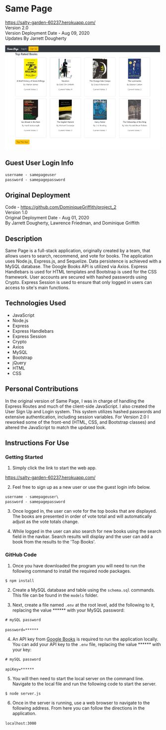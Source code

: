 # Same Page
<https://salty-garden-60237.herokuapp.com/> \
Version 2.0 \
Version Deployment Date - Aug 09, 2020\
Updates By Jarrett Dougherty

<img src="md_images/same-page.png" alt="Same Page Image" width="500"/>

## Guest User Login Info
```
username - samepageuser
password - samepagepassword
```

## Original Deployment
Code - <https://github.com/DominiqueGriffith/project_2> \
Version 1.0 \
Original Deployment Date - Aug 01, 2020 \
By Jarrett Dougherty, Lawrence Friedman, and Dominique Griffith 

## Description
Same Page is a full-stack application, originally created by a team, that allows users to search, recommend, and vote for books. The application uses Node.js, Express.js, and Sequelize. Data persistence is achieved with a MySQL database. The Google Books API is utilized via Axios. Express Handlebars is used for HTML templates and Bootstrap is used for the CSS framework. User accounts are secured with hashed passwords using Crypto. Express Session is used to ensure that only logged in users can access to site's main functions.

## Technologies Used
* JavaScript
* Node.js
* Express
* Express Handlebars
* Express Session
* Crypto
* Axios
* MySQL
* Bootstrap
* jQuery
* HTML
* CSS


## Personal Contributions
In the original version of Same Page, I was in charge of handling the Express Routes and much of the client-side JavaScript. I also created the User Sign Up and Login system. This system utilizes hashed passwords and extensive authentication, including session variables. For Version 2.0 I reworked some of the front-end (HTML, CSS, and Bootstrap classes) and altered the JavaScript to match the updated look.

## Instructions For Use
### Getting Started 
1. Simply click the link to start the web app.

<https://salty-garden-60237.herokuapp.com/>

2. Feel free to sign up as a new user or use the guest login info below.

```
username - samepageuser\
password - samepagepassword
```

3. Once logged in, the user can vote for the top books that are displayed. The books are presented in order of vote total and will automatically adjust as the vote totals change.

4. While logged in the user can also search for new books using the search field in the navbar. Search results will display and the user can add a book from the results to the 'Top Books'.

### GitHub Code
1. Once you have downloaded the program you will need to run the following command to install the required node packages.

```console
$ npm install
```

2. Create a MySQL database and table using the `schema.sql` commands. This file can be found in the `models` folder.

3. Next, create a file named `.env` at the root level, add the following to it, replacing the value ****** with your MySQL password:

```console
# mySQL password

password=******
```

4. An API key from [Google Books](https://developers.google.com/books/docs/v1/getting_started) is required to run the application locally.  You can add your API key to the `.env` file, replacing the value ****** with your key:

```console
# mySQL password

apiKey=******
```
5. You will then need to start the local server on the command line. Navigate to the local file and run the following code to start the server.

```console
$ node server.js
```

6. Once in the server is running, use a web browser to navigate to the following address. From here you can follow the directions in the application.

`localhost:3000`
